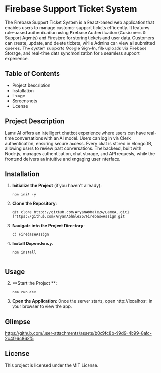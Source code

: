 # Firebase Support Ticket System

The Firebase Support Ticket System is a React-based web application that enables users to manage customer support tickets efficiently. It features role-based authentication using Firebase Authentication (Customers & Support Agents) and Firestore for storing tickets and user data. Customers can create, update, and delete tickets, while Admins can view all submitted queries. The system supports Google Sign-In, file uploads via Firebase Storage, and real-time data synchronization for a seamless support experience.

## Table of Contents

- Project Description
- Installation
- Usage
- Screenshots
- License

## Project Description

Lame AI offers an intelligent chatbot experience where users can have real-time conversations with an AI model. Users can log in via Clerk authentication, ensuring secure access. Every chat is stored in MongoDB, allowing users to review past conversations. The backend, built with Node.js, manages authentication, chat storage, and API requests, while the frontend delivers an intuitive and engaging user interface.

## Installation

1. **Initialize the Project** (if you haven't already):
   ```
   npm init -y
   ```

3. **Clone the Repository**:
   ```
   git clone https://github.com/AryanAbhale26/LameAI.git](https://github.com/AryanAbhale26/FirebaseAssign.git
   ```
5. **Navigate into the Project Directory**:
   ```
   cd FirebaseAssign
   ```
7. **Install Dependency**:
   ```
   npm install
 
## Usage

2. **Start the Project **:
   ```
   npm run dev
   ```

3. **Open the Application**:
   Once the server starts, open http://localhost: in your browser to view the app.

## Glimpse



https://github.com/user-attachments/assets/b0c9fc8b-99d9-4b99-8afc-2c4fe6c868f5



   



## License

This project is licensed under the MIT License.

